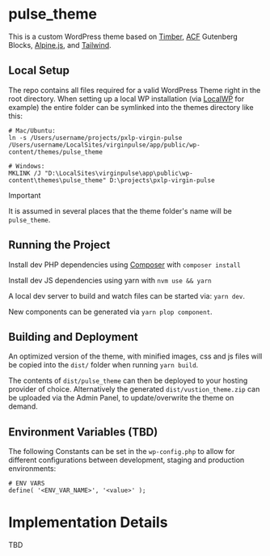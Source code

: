 # pulse_theme

This is a custom WordPress theme based on [Timber](https://timber.github.io/docs/v1/guides/cheatsheet/), [ACF](https://www.advancedcustomfields.com/resources/blocks/) Gutenberg Blocks, [Alpine.js](https://alpinejs.dev/start-here), and [Tailwind](https://tailwindcss.com/docs/installation).

## Local Setup

The repo contains all files required for a valid WordPress Theme right in the root directory. When setting up a local WP installation (via [LocalWP](https://localwp.com/) for example) the entire folder can be symlinked into the themes directory like this:

```
# Mac/Ubuntu:
ln -s /Users/username/projects/pxlp-virgin-pulse /Users/username/LocalSites/virginpulse/app/public/wp-content/themes/pulse_theme
```

```
# Windows:
MKLINK /J "D:\LocalSites\virginpulse\app\public\wp-content\themes\pulse_theme" D:\projects\pxlp-virgin-pulse
```

> [!IMPORTANT]
> It is assumed in several places that the theme folder's name will be `pulse_theme`.

## Running the Project

Install dev PHP dependencies using [Composer](https://getcomposer.org/download/) with `composer install`

Install dev JS dependencies using yarn with `nvm use && yarn`

A local dev server to build and watch files can be started via: `yarn dev`.

New components can be generated via `yarn plop component`.

## Building and Deployment

An optimized version of the theme, with minified images, css and js files will be copied into the `dist/` folder when running `yarn build`.

The contents of `dist/pulse_theme` can then be deployed to your hosting provider of choice. Alternatively the generated `dist/vustion_theme.zip` can be uploaded via the Admin Panel, to update/overwrite the theme on demand.

## Environment Variables (TBD)

The following Constants can be set in the `wp-config.php` to allow for different configurations between development, staging and production environments:

```
# ENV VARS
define( '<ENV_VAR_NAME>', '<value>' );
```

# Implementation Details

TBD
